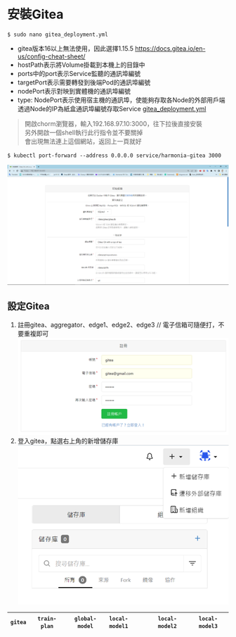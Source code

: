 # 安裝Gitea
```
$ sudo nano gitea_deployment.yml
```
* gitea版本16以上無法使用，因此選擇1.15.5
<https://docs.gitea.io/en-us/config-cheat-sheet/>
* hostPath表示將Volume掛載到本機上的目錄中
* ports中的port表示Service監聽的通訊埠編號
* targetPort表示需要轉發到後端Pod的通訊埠編號
* nodePort表示對映到實體機的通訊埠編號
* type: NodePort表示使用宿主機的通訊埠，使能夠存取各Node的外部用戶端透過Node的IP為紙盒通訊埠編號存取Service
[gitea_deployment.yml](https://github.com/jai-9110/Harmonia-FL/blob/8d92dc462e85a717171ebcb3ff43a598150cbd62/%E5%AE%89%E8%A3%9DHarmonia/gitea_deployment.yml)
> 開啟chorm瀏覽器，輸入192.168.97.10:3000，往下拉後直接安裝  
> 另外開啟一個shell執行此行指令並不要關掉  
> 會出現無法連上這個網站，返回上一頁就好
```
$ kubectl port-forward --address 0.0.0.0 service/harmonia-gitea 3000
```
![image](https://github.com/jai-9110/Harmonia-FL/blob/0b9c169e1209c02f349befd6dc833262a987339d/picture/%E5%AE%89%E8%A3%9Dgitea.png)
## 設定Gitea
1. 註冊gitea、aggregator、edge1、edge2、edge3    // 電子信箱可隨便打，不要重複即可
![image](https://github.com/jai-9110/Harmonia-FL/blob/c207227562c6e23239727d880a0414596753000e/picture/%E8%A8%BB%E5%86%8A%E5%B8%B3%E8%99%9F.png)
2. 登入gitea，點選右上角的新增儲存庫
![image](https://github.com/jai-9110/Harmonia-FL/blob/c8e482deb27c0b17a6d1f4ea20bf553e0ba5fab9/picture/%E6%96%B0%E5%A2%9E%E5%84%B2%E5%AD%98%E5%BA%AB.png)

| `gitea` | `train-plan` | `global-model` | `local-model1` | `local-model2` | `local-model3` |
|-----|:-------:|:-------:|:---|:---:|:---:|
